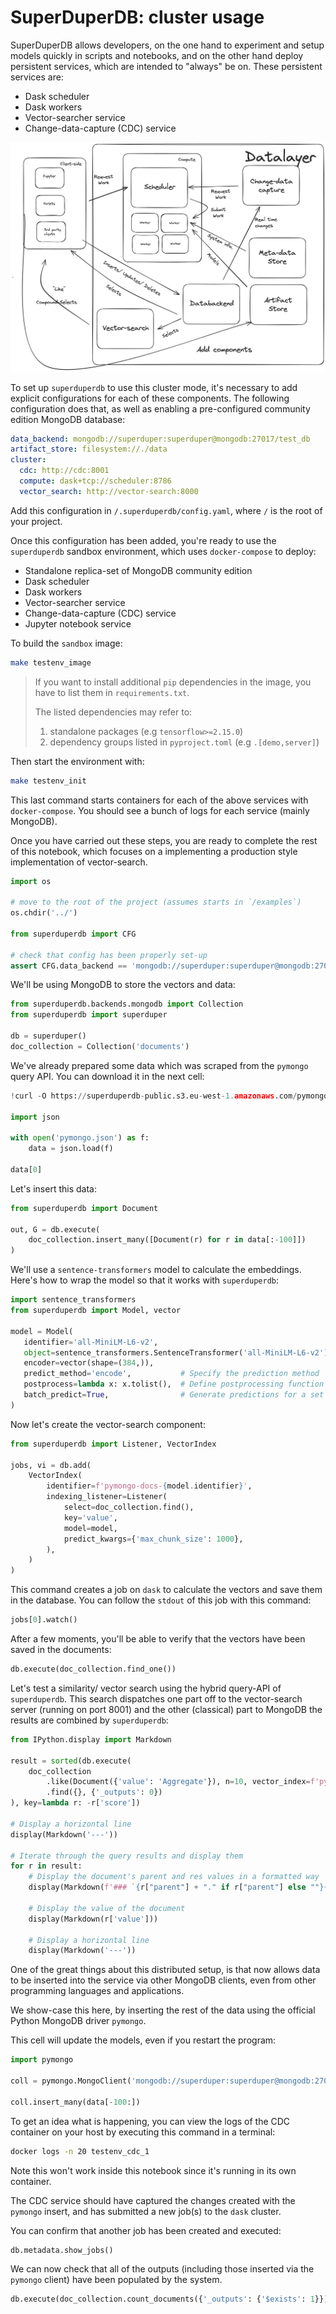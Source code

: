 # SuperDuperDB: cluster usage

SuperDuperDB allows developers, on the one hand to experiment and setup models quickly in scripts and notebooks, and on the other hand deploy persistent services, which are intended to "always" be on. These persistent services are:

- Dask scheduler
- Dask workers
- Vector-searcher service
- Change-data-capture (CDC) service

![](/img/light.png)

To set up `superduperdb` to use this cluster mode, it's necessary to add explicit configurations 
for each of these components. The following configuration does that, as well as enabling a pre-configured 
community edition MongoDB database:

```yaml
data_backend: mongodb://superduper:superduper@mongodb:27017/test_db
artifact_store: filesystem://./data
cluster:
  cdc: http://cdc:8001
  compute: dask+tcp://scheduler:8786
  vector_search: http://vector-search:8000
```

Add this configuration in `/.superduperdb/config.yaml`, where `/` is the root of your project.

Once this configuration has been added, you're ready to use the `superduperdb` sandbox environment, which uses 
`docker-compose` to deploy:

- Standalone replica-set of MongoDB community edition
- Dask scheduler
- Dask workers
- Vector-searcher service
- Change-data-capture (CDC) service
- Jupyter notebook service


To build the `sandbox` image:

```bash
make testenv_image
```

> If you want to install additional `pip` dependencies in the image, you have to list them in `requirements.txt`.
> 
> The listed dependencies may refer to:
> 1. standalone packages (e.g `tensorflow>=2.15.0`)
> 2. dependency groups listed in `pyproject.toml` (e.g `.[demo,server]`)

Then start the environment with:

```bash
make testenv_init
```

This last command starts containers for each of the above services with `docker-compose`. You should see a bunch of logs for each service (mainly MongoDB).

Once you have carried out these steps, you are ready to complete the rest of this notebook, which focuses on a implementing
a production style implementation of vector-search.


```python
import os

# move to the root of the project (assumes starts in `/examples`)
os.chdir('../')

from superduperdb import CFG

# check that config has been properly set-up
assert CFG.data_backend == 'mongodb://superduper:superduper@mongodb:27017/test_db'
```

We'll be using MongoDB to store the vectors and data:


```python
from superduperdb.backends.mongodb import Collection
from superduperdb import superduper

db = superduper()
doc_collection = Collection('documents')
```

We've already prepared some data which was scraped from the `pymongo` query API. You can download it 
in the next cell:


```python
!curl -O https://superduperdb-public.s3.eu-west-1.amazonaws.com/pymongo.json

import json

with open('pymongo.json') as f:
    data = json.load(f)

data[0]
```

Let's insert this data:


```python
from superduperdb import Document

out, G = db.execute(
    doc_collection.insert_many([Document(r) for r in data[:-100]])
)
```

We'll use a `sentence-transformers` model to calculate the embeddings. Here's how to wrap the model 
so that it works with `superduperdb`:


```python
import sentence_transformers
from superduperdb import Model, vector

model = Model(
   identifier='all-MiniLM-L6-v2',
   object=sentence_transformers.SentenceTransformer('all-MiniLM-L6-v2'),
   encoder=vector(shape=(384,)),
   predict_method='encode',           # Specify the prediction method
   postprocess=lambda x: x.tolist(),  # Define postprocessing function
   batch_predict=True,                # Generate predictions for a set of observations all at once 
)
```

Now let's create the vector-search component:


```python
from superduperdb import Listener, VectorIndex

jobs, vi = db.add(
    VectorIndex(
        identifier=f'pymongo-docs-{model.identifier}',
        indexing_listener=Listener(
            select=doc_collection.find(),
            key='value',
            model=model,
            predict_kwargs={'max_chunk_size': 1000},
        ),
    )
)
```

This command creates a job on `dask` to calculate the vectors and save them in the database. You can 
follow the `stdout` of this job with this command:


```python
jobs[0].watch()
```

After a few moments, you'll be able to verify that the vectors have been saved in the documents:


```python
db.execute(doc_collection.find_one())
```

Let's test a similarity/ vector search using the hybrid query-API of `superduperdb`. This search 
dispatches one part off to the vector-search server (running on port 8001) and the other (classical) part to MongoDB
the results are combined by `superduperdb`:


```python
from IPython.display import Markdown

result = sorted(db.execute(
    doc_collection
        .like(Document({'value': 'Aggregate'}), n=10, vector_index=f'pymongo-docs-{model.identifier}')
        .find({}, {'_outputs': 0})
), key=lambda r: -r['score'])

# Display a horizontal line
display(Markdown('---'))

# Iterate through the query results and display them
for r in result:
    # Display the document's parent and res values in a formatted way
    display(Markdown(f'### `{r["parent"] + "." if r["parent"] else ""}{r["res"]}`'))
    
    # Display the value of the document
    display(Markdown(r['value']))
    
    # Display a horizontal line
    display(Markdown('---'))
```

One of the great things about this distributed setup, is that now allows data to be inserted into the service via other 
MongoDB clients, even from other programming languages and applications.

We show-case this here, by inserting the rest of the data using the official Python MongoDB driver `pymongo`.

This cell will update the models, even if you restart the program:


```python
import pymongo

coll = pymongo.MongoClient('mongodb://superduper:superduper@mongodb:27017/test_db').test_db.documents

coll.insert_many(data[-100:])
```

To get an idea what is happening, you can view the logs of the CDC container on 
your host by executing this command in a terminal:

```bash
docker logs -n 20 testenv_cdc_1
```

Note this won't work inside this notebook since it's running in its own container.

The CDC service should have captured the changes created with the `pymongo` insert, and has submitted a new job(s)
to the `dask` cluster.

You can confirm that another job has been created and executed:


```python
db.metadata.show_jobs()
```

We can now check that all of the outputs (including those inserted via the `pymongo` client) have been populated 
by the system.


```python
db.execute(doc_collection.count_documents({'_outputs': {'$exists': 1}}))
```
